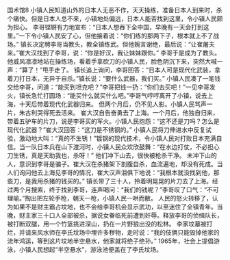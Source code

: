 国术馆8
  小镇人民知道山外的日本人无恶不作，天天操练，准备日本人到来时，杀个痛快。但是日本人总不来，小镇地处偏远，日本人能否找到这里，令小镇人民颇为担心。    李哥铿锵有力地宣布：“日本人想吞下全中国，早晚有一天会打到这里。”一下令小镇人民安了心，但他接着说：“你们练的那两下子，根本就上不了战场。”  镇长决定聘李哥当教头，教全镇练武。但他婉言谢绝，最后说：“让崔屠夫来。”崔大汉找到了李哥，说：“你是好汉，我让妹妹跟你。”  李哥于是成为了教头。他威风凛凛地站在操练场，看着手拿砍刀的小镇人民，脸色阴沉下来，突然大喊一声：“算了！”甩手走了。  镇长追上询问，李哥回答：“日本人可是现代化武装，拿着刀打日本，无异于自杀。”镇长说：“要什么武器，我们买。”  小镇人民凑了一笔钱交给李哥，问道：“能买到坦克吧？”李哥把钱一扔：“你们去买吧！”一见李哥发火，镇长急忙打圆场：“能买什么就买什么吧。”李哥气哼哼离开了小镇，说去上海，十天后带着现代化武器归来。      但两个月后，仍不见人影。小镇人民骂声一片，朱古利哭得死去活来。  崔大汉自告奋勇去了上海。一个月后，他独自归来，带着五驴车的片刀，说是李哥买的军火。小镇人民抱怨：“这不还是刀吗？怎么是现代化武器？”崔大汉回答：“这刀是不锈钢的。”  小镇人民将刀伸进水中反复试验，激动地大叫：“真的不生锈！”镀钢的现代技术，令小镇人民对打败日本充满自信。当一队日本兵在山下渡河时，小镇人民众欢欣鼓舞：“在水边打仗，不必担心刀生锈，真是天助我也，杀呀！”  他们冲下山去，很快被枪杀干净。  未冲下山的人，意识到李哥是骗子。崔大汉在杀猪架下剖腹自杀，血流遍地，却没有死成。当人们询问他去上海见李哥的情况，崔大汉声泪俱下地说：“我根本就没找到他，那些刀，是我用杀猪的钱买的。”   镇长带了三十人，拎着明晃晃的片刀去了上海。经过两个月搜索，终于找到李哥，连声喝问：“我们的钱呢？”李哥叹了口气：“不可理喻。”掏出把左轮手枪，朝天一枪，小镇人民一哄而散。      人民的怒火转移了，认为如果不是财主霸占坟地，也不会给李哥机会显示武功，以至迷住了全镇青年。当晚，财主家三十口人全部被杀，据说女眷临死前遭到奸辱。释放李哥的侦缉队长，被打断双腿，用一个竹篮挑进深山，扔在一片野狼出没的松林。  李家坟墓被打烂，并请来风水师在李氏坟场中埋许多秽物，走时说：“我的伎俩只能毁掉他家的流年鸿运，等到这片坟地半空悬水，他家就将绝子绝孙。” 1965年，社会上提倡游泳，小镇人民想起“半空悬水”，游泳池便盖在了李氏坟场。 
